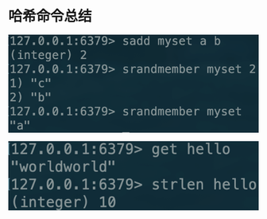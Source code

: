 # 哈希命令总结

![](../../.gitbook/assets/image%20%28103%29.png)

![](../../.gitbook/assets/image%20%2827%29.png)

